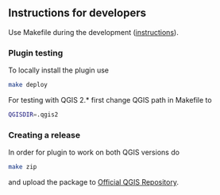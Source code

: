 ## Instructions for developers

Use Makefile during the development ([instructions](http://g-sherman.github.io/Qgis-Plugin-Builder/#using-the-makefile)).

### Plugin testing

To locally install the plugin use
```bash
make deploy
```
For testing with QGIS 2.* first change QGIS path in Makefile to
```bash
QGISDIR=.qgis2
```

### Creating a release

In order for plugin to work on both QGIS versions do
```bash
make zip
```
and upload the package to [Official QGIS Repository](https://plugins.qgis.org/plugins/SentinelHub/).